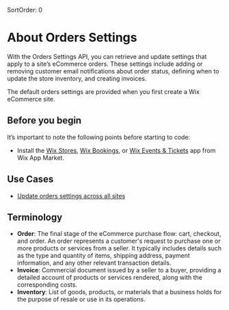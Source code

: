SortOrder: 0
# About Orders Settings

With the Orders Settings API, you can retrieve and update settings that apply to a site’s eCommerce orders. These settings include adding or removing customer email notifications about order status, defining when to update the store inventory, and creating invoices.    

The default orders settings are provided when you first create a Wix eCommerce site. 

## Before you begin

It’s important to note the following points before starting to code:  

- Install the [Wix Stores](https://www.wix.com/app-market/wix-stores?referral=category&appIndex=1&referralTag=ecommerce), [Wix Bookings](https://www.wix.com/app-market/wix-bookings?referral=category&appIndex=0&referralTag=booking--events), or [Wix Events & Tickets](https://www.wix.com/app-market/wix-events?referral=category&appIndex=5&referralTag=booking--events) app from Wix App Market.

## Use Cases

- [Update orders settings across all sites](https://dev.wix.com/docs/rest/api-reference/wix-e-commerce/settings/orders-settings/sample-use-cases-and-flows)

## Terminology

- **Order**: The final stage of the eCommerce purchase flow: cart, checkout, and order. An order represents a customer's request to purchase one or more products or services from a seller. It typically includes details such as the type and quantity of items, shipping address, payment information, and any other relevant transaction details. 
- **Invoice**: Commercial document issued by a seller to a buyer, providing a detailed account of products or services rendered, along with the corresponding costs.  
- **Inventory**: List of goods, products, or materials that a business holds for the purpose of resale or use in its operations.
